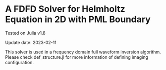 # A FDFD Solver for Helmholtz Equation in 2D with PML Boundary

Tested on Julia v1.8

Update date: 2023-02-11

This solver is used in a frequency domain full waveform inversion algorithm.
Please check def_structure.jl for more information of defining imaging configuration.